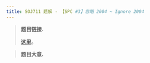 ```yaml
---
title: SOJ711 题解 - 【SPC #3】忽略 2004 ~ Ignore 2004
---
```


> **题目链接.**
>
> [这里](http://120.27.222.204:12243/problem/711)。

> **题目大意.**
>
> 
